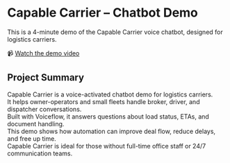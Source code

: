 # Capable Carrier – Chatbot Demo

This is a 4-minute demo of the Capable Carrier voice chatbot, designed for logistics carriers.

📹 [Watch the demo video](./capable_carrier_demo.mp4) 

## Project Summary

Capable Carrier is a voice-activated chatbot demo for logistics carriers.  
It helps owner-operators and small fleets handle broker, driver, and dispatcher conversations.  
Built with Voiceflow, it answers questions about load status, ETAs, and document handling.  
This demo shows how automation can improve deal flow, reduce delays, and free up time.  
Capable Carrier is ideal for those without full-time office staff or 24/7 communication teams.
